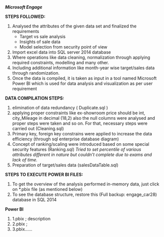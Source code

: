 ***Microsoft Engage*** 

**STEPS FOLLOWED:**
1.	Analysed the attributes of the given data set and finalized the requirements 
    - Target vs sale analysis
    - Insights of sale data
    - Model selection from security point of view
2.	Import excel data into SQL server 2014 database
3.	Where operations like data cleaning, normalization through applying required constraints, modelling and many other.
4.	Including additional information like month-year wise target/sales data through randomization.
5.	Once the data is compiled, it is taken as input in a tool named Microsoft Power BI which is used for data analysis and visualization as per user requirement

**DATA COMPILATION STEPS:**
1.	elimination of data redundancy ( Duplicate.sql )
2.	applying proper constraints like ex-showroom price should be int, city_Mileage in decimal (18,2) also the null columns were analysed and proper steps were taken and so on. For that, necessary steps were carried out (Cleaning.sql)
3.	Primary key, foreign key constrains were applied to increase the data efficiency (through sql enterprise database diagram)
4.	Concept of ranking/scaling were introduced based on some special security features (Ranking.sql)
*Tried to set percentile of various attributes different in nature but couldn’t complete due to exams and lack of time.*
5.	Preparation of target/sales data (salesDataTable.sql)

**STEPS TO EXECUTE POWER BI FILES:**
1.	To get the overview of the analysis performed in-memory data, just click on *.pbix file (as mentioned below) 
2.	To see the database structure, restore this (Full backup: engage_car28) database in SQL 2014

**Power BI**
1) 1.pbix ; description
2) 2.pbix ;
3) 3.pbix......

